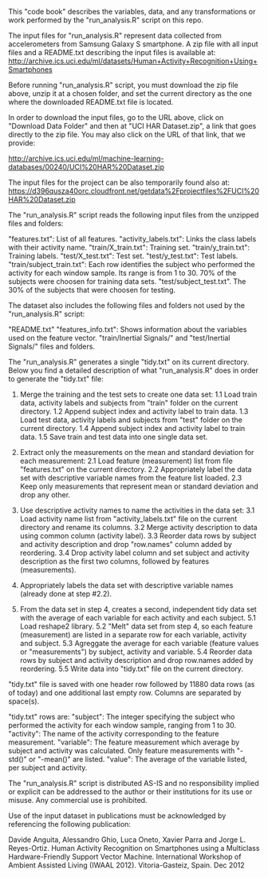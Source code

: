 This "code book" describes the variables, data, and any transformations or work performed by the "run_analysis.R" script on this repo.

The input files for "run_analysis.R" represent data collected from accelerometers from Samsung Galaxy S smartphone. A zip file with all input files and a README.txt describing the input files is available at:
http://archive.ics.uci.edu/ml/datasets/Human+Activity+Recognition+Using+Smartphones

Before running "run_analysis.R" script, you must download the zip file above, unzip it at a chosen folder, and set the current directory as the one where the downloaded README.txt file is located.

In order to download the input files, go to the URL above, click on "Download Data Folder" and then at "UCI HAR Dataset.zip", a link that goes directly to the zip file. You may also click on the URL of that link, that we provide:

http://archive.ics.uci.edu/ml/machine-learning-databases/00240/UCI%20HAR%20Dataset.zip

The input files for the project can be also temporarily found also at:
https://d396qusza40orc.cloudfront.net/getdata%2Fprojectfiles%2FUCI%20HAR%20Dataset.zip

The "run_analysis.R" script reads the following input files from the unzipped files and folders:

"features.txt": List of all features.
"activity_labels.txt": Links the class labels with their activity name.
"train/X_train.txt": Training set.
"train/y_train.txt": Training labels.
"test/X_test.txt": Test set.
"test/y_test.txt": Test labels.
"train/subject_train.txt": Each row identifies the subject who performed the activity for each window sample. Its range is from 1 to 30. 70% of the subjects were choosen for training data sets.
"test/subject_test.txt". The 30% of the subjects that were choosen for testing.

The dataset also includes the following files and folders not used by the "run_analysis.R" script:

"README.txt"
"features_info.txt": Shows information about the variables used on the feature vector.
"train/Inertial Signals/" and "test/Inertial Signals/" files and folders.

The "run_analysis.R" generates a single "tidy.txt" on its current directory. Below you find a detailed description of what "run_analysis.R" does in order to generate the "tidy.txt" file:

1. Merge the training and the test sets to create one data set:
1.1 Load train data, activity labels and subjects from "train" folder on the current directory.
1.2 Append subject index and activity label to train data.
1.3 Load test data, activity labels and subjects from "test" folder on the current directory.
1.4 Append subject index and activity label to train data.
1.5 Save train and test data into one single data set.

2. Extract only the measurements on the mean and standard deviation for each measurement:
2.1 Load feature (measurement) list from file "features.txt" on the current directory.
2.2 Appropriately label the data set with descriptive variable names from the feature list loaded.
2.3 Keep only measurements that represent mean or standard deviation and drop any other.

3. Use descriptive activity names to name the activities in the data set:
3.1 Load activity name list from "activity_labels.txt" file on the current directory and rename its columns.
3.2 Merge activity description to data using common column (activity label).
3.3 Reorder data rows by subject and activity description and drop "row.names" column added by reordering.
3.4 Drop activity label column and set subject and activity description as the first two columns, followed by features (measurements).

4. Appropriately labels the data set with descriptive variable names (already done at step #2.2).

5. From the data set in step 4, creates a second, independent tidy data set with the average of each variable for each activity and each subject.
5.1 Load reshape2 library.
5.2 "Melt" data set from step 4, so each feature (measurement) are listed in a separate row for each variable, activity and subject. 
5.3 Agreggate the average for each variable (feature values or "measurements") by subject, activity and variable.
5.4 Reorder data rows by subject and activity description and drop row.names added by reordering.
5.5 Write data into "tidy.txt" file on the current directory.

"tidy.txt" file is saved with one header row followed by 11880 data rows (as of today) and one additional last empty row. Columns are separated by space(s).

"tidy.txt" rows are:
"subject": The integer specifying the subject who performed the activity for each window sample, ranging from 1 to 30.
"activity": The name of the activity corresponding to the feature measurement. 
"variable": The feature measurement which average by subject and activity was calculated. Only feature measurements with "-std()" or "-mean()" are listed.
"value": The average of the variable listed, per subject and activity.

The "run_analysis.R" script is distributed AS-IS and no responsibility implied or explicit can be addressed to the author or their institutions for its use or misuse. Any commercial use is prohibited.

Use of the input dataset in publications must be acknowledged by referencing the following publication:

Davide Anguita, Alessandro Ghio, Luca Oneto, Xavier Parra and Jorge L. Reyes-Ortiz. Human Activity Recognition on Smartphones using a Multiclass Hardware-Friendly Support Vector Machine. International Workshop of Ambient Assisted Living (IWAAL 2012). Vitoria-Gasteiz, Spain. Dec 2012